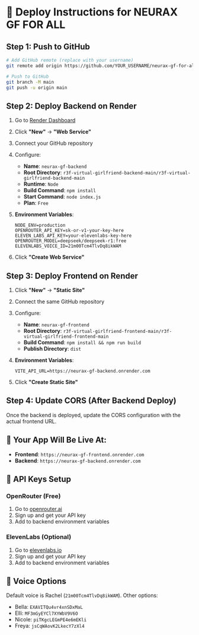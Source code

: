 # 🚀 Deploy Instructions for NEURAX GF FOR ALL

## Step 1: Push to GitHub

```bash
# Add GitHub remote (replace with your username)
git remote add origin https://github.com/YOUR_USERNAME/neurax-gf-for-all.git

# Push to GitHub
git branch -M main
git push -u origin main
```

## Step 2: Deploy Backend on Render

1. Go to [Render Dashboard](https://dashboard.render.com)
2. Click **"New"** → **"Web Service"**
3. Connect your GitHub repository
4. Configure:
   - **Name**: `neurax-gf-backend`
   - **Root Directory**: `r3f-virtual-girlfriend-backend-main/r3f-virtual-girlfriend-backend-main`
   - **Runtime**: `Node`
   - **Build Command**: `npm install`
   - **Start Command**: `node index.js`
   - **Plan**: `Free`

5. **Environment Variables**:
   ```
   NODE_ENV=production
   OPENROUTER_API_KEY=sk-or-v1-your-key-here
   ELEVEN_LABS_API_KEY=your-elevenlabs-key-here
   OPENROUTER_MODEL=deepseek/deepseek-r1:free
   ELEVENLABS_VOICE_ID=21m00Tcm4TlvDq8ikWAM
   ```

6. Click **"Create Web Service"**

## Step 3: Deploy Frontend on Render

1. Click **"New"** → **"Static Site"**
2. Connect the same GitHub repository
3. Configure:
   - **Name**: `neurax-gf-frontend`
   - **Root Directory**: `r3f-virtual-girlfriend-frontend-main/r3f-virtual-girlfriend-frontend-main`
   - **Build Command**: `npm install && npm run build`
   - **Publish Directory**: `dist`

4. **Environment Variables**:
   ```
   VITE_API_URL=https://neurax-gf-backend.onrender.com
   ```

5. Click **"Create Static Site"**

## Step 4: Update CORS (After Backend Deploy)

Once the backend is deployed, update the CORS configuration with the actual frontend URL.

## 🎉 Your App Will Be Live At:

- **Frontend**: `https://neurax-gf-frontend.onrender.com`
- **Backend**: `https://neurax-gf-backend.onrender.com`

## 🔧 API Keys Setup

### OpenRouter (Free)
1. Go to [openrouter.ai](https://openrouter.ai)
2. Sign up and get your API key
3. Add to backend environment variables

### ElevenLabs (Optional)
1. Go to [elevenlabs.io](https://elevenlabs.io)
2. Sign up and get your API key
3. Add to backend environment variables

## 🎵 Voice Options

Default voice is Rachel (`21m00Tcm4TlvDq8ikWAM`). Other options:
- Bella: `EXAVITQu4vr4xnSDxMaL`
- Elli: `MF3mGyEYCl7XYWbV9V6O`
- Nicole: `piTKgcLEGmPE4e6mEKli`
- Freya: `jsCqWAovK2LkecY7zXl4`
